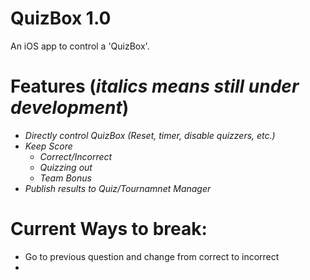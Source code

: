 # QuizBox 1.0
An iOS app to control a 'QuizBox'. 

# Features (*italics means still under development*)
* *Directly control QuizBox (Reset, timer, disable quizzers, etc.)*
* *Keep Score*
  * *Correct/Incorrect*
  * *Quizzing out*
  * *Team Bonus*
* *Publish results to Quiz/Tournamnet Manager*

# Current Ways to break:
* Go to previous question and change from correct to incorrect
* 
